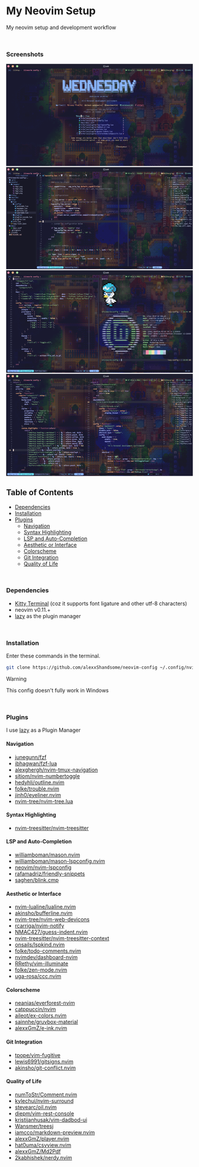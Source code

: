 # My Neovim Setup

My neovim setup and development workflow

&nbsp;

### Screenshots

![image1](./assets/images/img1.png)
![image2](./assets/images/img2.png)
![image3](./assets/images/img3.png)
![image4](./assets/images/img4.png)

## Table of Contents

* [Dependencies](#dependencies)
* [Installation](#installation)
* [Plugins](#plugins)
   + [Navigation](#navigation)
   + [Syntax Highlighting](#syntax-highlighting)
   + [LSP and Auto-Completion](#lsp-and-auto-completion)
   + [Aesthetic or Interface](#aesthetic-or-interface)
   + [Colorscheme](#colorscheme)
   + [Git Integration](#git-integration)
   + [Quality of Life](#quality-of-life)

&nbsp;

### Dependencies

* [Kitty Terminal](https://github.com/kovidgoyal/kitty) (coz it supports font ligature and
other utf-8 characters)
* neovim v0.11.+
* [lazy](https://github.com/folke/lazy.nvim) as the plugin manager

&nbsp;

### Installation

Enter these commands in the terminal.
```bash
git clone https://github.com/alexxShandsome/neovim-config ~/.config/nvim
```

> [!WARNING]
> This config doesn't fully work in Windows

&nbsp;

### Plugins

I use [lazy](https://github.com/folke/lazy.nvim) as a Plugin Manager

#### Navigation

* [junegunn/fzf](https://github.com/junegunn/fzf)
* [ibhagwan/fzf-lua](https://github.com/ibhagwan/fzf-lua)
* [alexghergh/nvim-tmux-navigation](https://github.com/alexghergh/nvim-tmux-navigation)
* [sitiom/nvim-numbertoggle](https://github.com/sitiom/nvim-numbertoggle)
* [hedyhli/outline.nvim](https://github.com/hedyhli/outline.nvim)
* [folke/trouble.nvim](https://github.com/folke/trouble.nvim)
* [jinh0/eyeliner.nvim](https://github.com/jinh0/eyeliner.nvim)
* [nvim-tree/nvim-tree.lua](https://github.com/nvim-tree/nvim-tree.lua)

#### Syntax Highlighting

* [nvim-treesitter/nvim-treesitter](https://github.com/nvim-treesitter/nvim-treesitter)

#### LSP and Auto-Completion

* [williamboman/mason.nvim](https://github.com/williamboman/mason.nvim)
* [williamboman/mason-lspconfig.nvim](https://github.com/williamboman/mason-lspconfig.nvim)
* [neovim/nvim-lspconfig](https://github.com/neovim/nvim-lspconfig)
* [rafamadriz/friendly-snippets](https://github.com/rafamadriz/friendly-snippets)
* [saghen/blink.cmp](https://github.com/Saghen/blink.cmp)

#### Aesthetic or Interface

* [nvim-lualine/lualine.nvim](https://github.com/nvim-lualine/lualine.nvim)
* [akinsho/bufferline.nvim](https://github.com/akinsho/bufferline.nvim)
* [nvim-tree/nvim-web-devicons](https://github.com/nvim-tree/nvim-web-devicons)
* [rcarriga/nvim-notify](https://github.com/rcarriga/nvim-notify)
* [NMAC427/guess-indent.nvim](https://github.com/NMAC427/guess-indent.nvim)
* [nvim-treesitter/nvim-treesitter-context](https://github.com/nvim-treesitter/nvim-treesitter-context)
* [onsails/lspkind.nvim](https://github.com/onsails/lspkind.nvim)
* [folke/todo-comments.nvim](https://github.com/folke/todo-comments.nvim)
* [nvimdev/dashboard-nvim](https://github.com/nvimdev/dashboard-nvim)
* [RRethy/vim-illuminate](https://github.com/RRethy/vim-illuminate)
* [folke/zen-mode.nvim](https://github.com/folke/zen-mode.nvim)
* [uga-rosa/ccc.nvim](https://github.com/uga-rosa/ccc.nvim)

#### Colorscheme

* [neanias/everforest-nvim](https://github.com/neanias/everforest-nvim)
* [catppuccin/nvim](https://github.com/catppuccin/nvim)
* [aileot/ex-colors.nvim](https://github.com/aileot/ex-colors.nvim)
* [sainnhe/gruvbox-material](https://github.com/sainnhe/gruvbox-material)
* [alexxGmZ/e-ink.nvim](https://github.com/alexxGmZ/e-ink.nvim)

#### Git Integration

* [tpope/vim-fugitive](https://github.com/tpope/vim-fugitive)
* [lewis6991/gitsigns.nvim](https://github.com/lewis6991/gitsigns.nvim)
* [akinsho/git-conflict.nvim](https://github.com/akinsho/git-conflict.nvim)

#### Quality of Life

* [numToStr/Comment.nvim](https://github.com/numToStr/Comment.nvim)
* [kylechui/nvim-surround](https://github.com/kylechui/nvim-surround)
* [stevearc/oil.nvim](https://github.com/stevearc/oil.nvim)
* [diepm/vim-rest-console](https://github.com/diepm/vim-rest-console)
* [kristijanhusak/vim-dadbod-ui](https://github.com/kristijanhusak/vim-dadbod-ui)
* [Wansmer/treesj](https://github.com/Wansmer/treesj)
* [iamcco/markdown-preview.nvim](https://github.com/iamcco/markdown-preview.nvim)
* [alexxGmZ/player.nvim](https://github.com/alexxGmZ/player.nvim)
* [hat0uma/csvview.nvim](https://github.com/hat0uma/csvview.nvim)
* [alexxGmZ/Md2Pdf](https://github.com/alexxGmZ/Md2Pdf)
* [2kabhishek/nerdy.nvim](https://github.com/2kabhishek/nerdy.nvim)

&nbsp;

